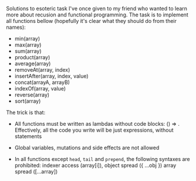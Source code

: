 Solutions to esoteric task I've once given to my friend who wanted to learn more about recusion and functional programming. The task is 
to implement all functions bellow (hopefully it's clear what they should do from their names):

- min(array)
- max(array)
- sum(array)
- product(array)
- average(array)
- removeAt(array, index)
- insertAfter(array, index, value)
- concat(arrayA, arrayB)
- indexOf(array, value)
- reverse(array)
- sort(array)

The trick is that:

- All functions must be written as lambdas without code blocks: () => <expression>. Effectively,
all the code you write will be just expressions, without statements

- Global variables, mutations and side effects are not allowed

- In all functions except `head`, `tail` and `prepend`, the following syntaxes are prohibited: indexer access (array[i]), object spread ({ ...obj })
array spread ([...array])

